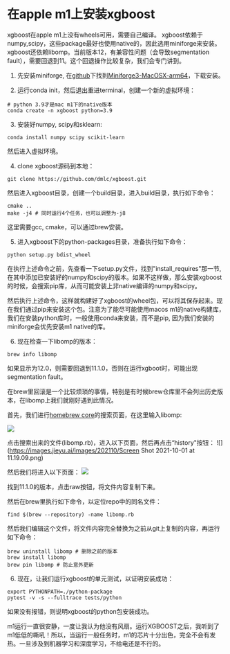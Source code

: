 # 在apple m1上安装xgboost
xgboost在apple m1上没有wheels可用，需要自己编译。
xgboost依赖于numpy,scipy，这些package最好也使用native的，因此选用miniforge来安装。
xgboost还依赖libomp。当前版本12，有兼容性问题（会导致segmentation fault），需要回退到11。这个回退操作比较复杂，我们会专门讲到。

1. 先安装miniforge, 在[github](https://github.com/conda-forge/miniforge)下找到[Miniforge3-MacOSX-arm64](https://github.com/conda-forge/miniforge/releases/latest/download/Miniforge3-MacOSX-arm64.sh)，下载安装。

2. 运行conda init，然后退出重进terminal，创建一个新的虚拟环境：
```
# python 3.9才是mac m1下的native版本
conda create -n xgboost python=3.9
```

3. 安装好numpy, scipy和sklearn:
```
conda install numpy scipy scikit-learn
```
然后进入虚拟环境。

4. clone xgboost源码到本地：
```
git clone https://github.com/dmlc/xgboost.git
```
然后进入xgboost目录，创建一个build目录，进入build目录，执行如下命令：
```
cmake ..
make -j4 # 同时运行4个任务，也可以调整为-j8
```
这里需要gcc, cmake，可以通过brew安装。

5. 进入xgboost下的python-packages目录，准备执行如下命令：
```
python setup.py bdist_wheel
```

在执行上述命令之前，先查看一下setup.py文件，找到"install_requires"那一节,在其中添加已安装好的numpy和scipy的版本。如果不这样做，那么安装xgboost的时候，会搜索pip库，从而可能安装上非native编译的numpy和scipy。

然后执行上述命令，这样就构建好了xgboost的wheel包，可以将其保存起来。现在我们通过pip来安装这个包。注意为了能尽可能使用macos m1的native构建库，我们在安装python库时，一般使用conda来安装，而不是pip, 因为我们安装的miniforge会优先安装m1 native的库。

6. 现在检查一下libomp的版本：
```
brew info libomp
```
如果显示为12.0，则需要回退到11.1.0，否则在运行xgboot时，可能出现segmentation fault。

在brew里回滚是一个比较烦琐的事情，特别是有时候brew仓库里不会列出历史版本，在libomp上我们就刚好遇到此情况。

首先，我们进行[homebrew core](https://github.com/Homebrew/homebrew-core/find/master)的搜索页面，在这里输入libomp:

![](https://images.jieyu.ai/images/202110/20211001111448.png)

点击搜索出来的文件(libomp.rb)，进入以下页面，然后再点击“history"按钮：
![](https://images.jieyu.ai/images/202110/Screen Shot 2021-10-01 at 11.19.09.png)

然后我们将进入以下页面：
![](https://images.jieyu.ai/images/202110/20211001112339.png)

找到11.1.0的版本，点击raw按钮，将文件内容复制下来。

然后在brew里执行如下命令，以定位repo中的同名文件：
```
find $(brew --repository) -name libomp.rb
```
然后我们编辑这个文件，将文件内容完全替换为之前从git上复制的内容，再运行如下命令：
```
brew uninstall libomp # 删除之前的版本
brew install libomp
brew pin libomp # 防止意外更新
```

6. 现在，让我们运行xgboost的单元测试，以证明安装成功：
```
export PYTHONPATH=./python-package
pytest -v -s --fulltrace tests/python
```
如果没有报错，则说明xgboost的python包安装成功。

m1运行一直很安静，一度让我认为他没有风扇。运行XGBOOST之后，我听到了m1低低的嘶吼！所以，当运行一般任务时，m1的芯片十分出色，完全不会有发热。一旦涉及到机器学习和深度学习，不给电还是不行的。
